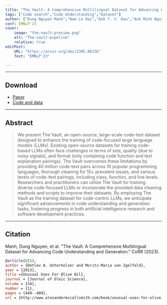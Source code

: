 ```yaml
---
title: "The Vault: A Comprehensive Multilingual Dataset for Advancing Code Understanding and Generation" 
tags: ["Code search","Code Understanding","Dataset"]
author: ["Dung Nguyen Manh","Nam Le Hai","Anh T. V. Dau","Anh Minh Nguyen","Khanh Nghiem","Jin Guo","Nghi D. Q. Bui"]
conf: EMNLP'23
cover:
    image: "the-vault-preview.png"
    alt: "The-vault-pipeline"
    relative: true
editPost:
    URL: "https://arxiv.org/abs/2305.06156"
    Text: "EMNLP'23"

---
```


---

## Download

+ [Paper](The_Vault.pdf)
+ [Code and data](https://github.com/FSoft-AI4Code/TheVault)

---

## Abstract

> We present The Vault, an open-source, large-scale code-text dataset designed to enhance the training of code-focused large language models (LLMs). Existing open-source datasets for training code-based LLMs often face challenges in terms of size, quality (due to noisy signals), and format (only containing code function and text explanation pairings). The Vault overcomes these limitations by providing 40 million code-text pairs across 10 popular programming languages, thorough cleaning for 10+ prevalent issues, and various levels of code-text pairings, including class, function, and line levels. Researchers and practitioners can utilize The Vault for training diverse code-focused LLMs or incorporate the provided data cleaning methods and scripts to improve their datasets. By employing The Vault as the training dataset for code-centric LLMs, we anticipate significant advancements in code understanding and generation tasks, fostering progress in both artificial intelligence research and software development practices.

---


## Citation

Manh, Dung Nguyen, et al. "The Vault: A Comprehensive Multilingual Dataset for Advancing Code Understanding and Generation." CoRR (2023).

```BibTeX
@article{UI13,
author = {Detlev A. Unterholzer and Moritz-Maria von Igelfeld},
year = {2013},
title ={Unusual Uses For Olive Oil},
journal = {Journal of Oleic Science},
volume = {34},
number = {1},
pages = {449--489},
url = {http://www.alexandermccallsmith.com/book/unusual-uses-for-olive-oil}}
```
